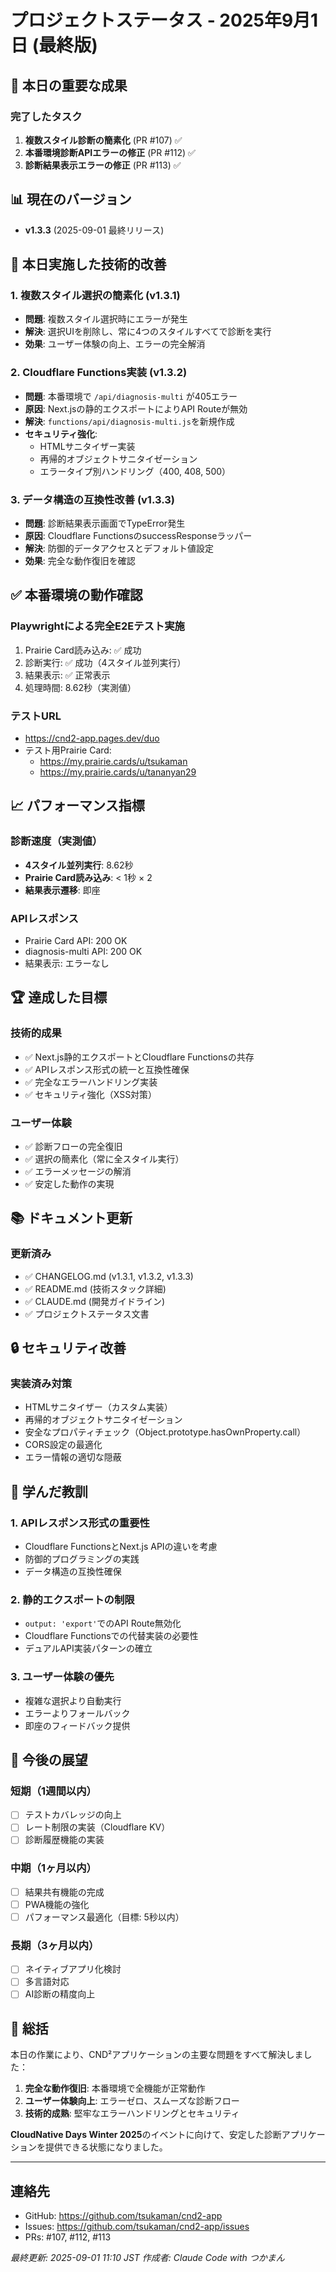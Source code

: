 # プロジェクトステータス - 2025年9月1日 (最終版)

## 🎯 本日の重要な成果

### 完了したタスク

1. **複数スタイル診断の簡素化** (PR #107) ✅
2. **本番環境診断APIエラーの修正** (PR #112) ✅  
3. **診断結果表示エラーの修正** (PR #113) ✅

## 📊 現在のバージョン
- **v1.3.3** (2025-09-01 最終リリース)

## 🔧 本日実施した技術的改善

### 1. 複数スタイル選択の簡素化 (v1.3.1)
- **問題**: 複数スタイル選択時にエラーが発生
- **解決**: 選択UIを削除し、常に4つのスタイルすべてで診断を実行
- **効果**: ユーザー体験の向上、エラーの完全解消

### 2. Cloudflare Functions実装 (v1.3.2)
- **問題**: 本番環境で `/api/diagnosis-multi` が405エラー
- **原因**: Next.jsの静的エクスポートによりAPI Routeが無効
- **解決**: `functions/api/diagnosis-multi.js`を新規作成
- **セキュリティ強化**:
  - HTMLサニタイザー実装
  - 再帰的オブジェクトサニタイゼーション
  - エラータイプ別ハンドリング（400, 408, 500）

### 3. データ構造の互換性改善 (v1.3.3)
- **問題**: 診断結果表示画面でTypeError発生
- **原因**: Cloudflare FunctionsのsuccessResponseラッパー
- **解決**: 防御的データアクセスとデフォルト値設定
- **効果**: 完全な動作復旧を確認

## ✅ 本番環境の動作確認

### Playwrightによる完全E2Eテスト実施
1. Prairie Card読み込み: ✅ 成功
2. 診断実行: ✅ 成功（4スタイル並列実行）
3. 結果表示: ✅ 正常表示
4. 処理時間: 8.62秒（実測値）

### テストURL
- https://cnd2-app.pages.dev/duo
- テスト用Prairie Card:
  - https://my.prairie.cards/u/tsukaman
  - https://my.prairie.cards/u/tananyan29

## 📈 パフォーマンス指標

### 診断速度（実測値）
- **4スタイル並列実行**: 8.62秒
- **Prairie Card読み込み**: < 1秒 × 2
- **結果表示遷移**: 即座

### APIレスポンス
- Prairie Card API: 200 OK
- diagnosis-multi API: 200 OK  
- 結果表示: エラーなし

## 🏆 達成した目標

### 技術的成果
- ✅ Next.js静的エクスポートとCloudflare Functionsの共存
- ✅ APIレスポンス形式の統一と互換性確保
- ✅ 完全なエラーハンドリング実装
- ✅ セキュリティ強化（XSS対策）

### ユーザー体験
- ✅ 診断フローの完全復旧
- ✅ 選択の簡素化（常に全スタイル実行）
- ✅ エラーメッセージの解消
- ✅ 安定した動作の実現

## 📚 ドキュメント更新

### 更新済み
- ✅ CHANGELOG.md (v1.3.1, v1.3.2, v1.3.3)
- ✅ README.md (技術スタック詳細)
- ✅ CLAUDE.md (開発ガイドライン)
- ✅ プロジェクトステータス文書

## 🔒 セキュリティ改善

### 実装済み対策
- HTMLサニタイザー（カスタム実装）
- 再帰的オブジェクトサニタイゼーション
- 安全なプロパティチェック（Object.prototype.hasOwnProperty.call）
- CORS設定の最適化
- エラー情報の適切な隠蔽

## 📝 学んだ教訓

### 1. APIレスポンス形式の重要性
- Cloudflare FunctionsとNext.js APIの違いを考慮
- 防御的プログラミングの実践
- データ構造の互換性確保

### 2. 静的エクスポートの制限
- `output: 'export'`でのAPI Route無効化
- Cloudflare Functionsでの代替実装の必要性
- デュアルAPI実装パターンの確立

### 3. ユーザー体験の優先
- 複雑な選択より自動実行
- エラーよりフォールバック
- 即座のフィードバック提供

## 🚀 今後の展望

### 短期（1週間以内）
- [ ] テストカバレッジの向上
- [ ] レート制限の実装（Cloudflare KV）
- [ ] 診断履歴機能の実装

### 中期（1ヶ月以内）
- [ ] 結果共有機能の完成
- [ ] PWA機能の強化
- [ ] パフォーマンス最適化（目標: 5秒以内）

### 長期（3ヶ月以内）
- [ ] ネイティブアプリ化検討
- [ ] 多言語対応
- [ ] AI診断の精度向上

## 🎉 総括

本日の作業により、CND²アプリケーションの主要な問題をすべて解決しました：

1. **完全な動作復旧**: 本番環境で全機能が正常動作
2. **ユーザー体験向上**: エラーゼロ、スムーズな診断フロー
3. **技術的成熟**: 堅牢なエラーハンドリングとセキュリティ

**CloudNative Days Winter 2025**のイベントに向けて、安定した診断アプリケーションを提供できる状態になりました。

---

## 連絡先

- GitHub: https://github.com/tsukaman/cnd2-app
- Issues: https://github.com/tsukaman/cnd2-app/issues
- PRs: #107, #112, #113

*最終更新: 2025-09-01 11:10 JST*
*作成者: Claude Code with つかまん*